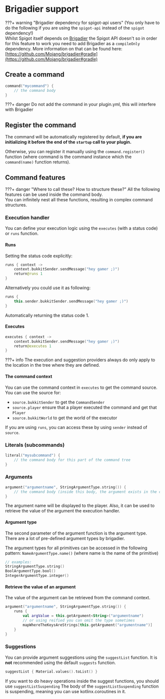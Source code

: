 # Brigadier support

???+ warning "Brigadier dependency for spigot-api users"
    (You only have to do the following if you are using the `spigot-api` instead of the `spigot` dependency!) <br>
    Whilst Spigot itself depends on [Brigadier](https://github.com/Mojang/brigadier#gradle) the Spigot API doesn't so in order for this feature to work you need to add Brigadier as a `compileOnly` dependency. More information on that can be found here: [https://github.com/Mojang/brigadier#gradle](https://github.com/Mojang/brigadier#gradle)

## Create a command

```kotlin
command("mycommand") {
    // the command body
}
```

???+ danger
    Do not add the command in your plugin.yml, this will interfere with Brigadier

## Register the command

The command will be automatically registered by default, **if you are initializing it before the end of the `startup` call
to your plugin.**

Otherwise, you can register it manually using the `command.register()` function (where command is the command instance
which the `command(name)` function returns).

## Command features

???+ danger "Where to call these? How to structure these?"
    All the following features can be used inside the command body. <br>
    You can infinitely nest all these functions, resulting in complex command structures. <br>

### Execution handler
You can define your execution logic using the `executes` (with a status code) or `runs` function.

#### Runs

Setting the status code explicitly:
```kotlin
runs { context ->
    context.bukkitSender.sendMessage("hey gamer ;)")
    return@runs 1
}
```

Alternatively you could use it as following:
```kotlin
runs { 
    this.sender.bukkitSender.sendMessage("hey gamer ;)")
}
```
Automatically returning the status code 1.

#### Executes

```kotlin
executes { context ->
    context.bukkitSender.sendMessage("hey gamer ;)")
    return@executes 1
}
```

???+ info 
    The execution and suggestion providers always do only apply to the location in the tree where they are
    defined.

#### The command context

You can use the command context in `executes` to get the command source. You can use the source for:

- `source.bukkitSender` to get the `CommandSender`
- `source.player` ensure that a player executed the command and get that `Player`
- `source.bukkitWorld` to get the world of the executor

If you are using `runs`, you can access these by using `sender` instead of `source`.

### Literals (subcommands)

```kotlin
literal("mysubcommand") {
    // the command body for this part of the command tree
}
```

### Arguments

```kotlin
argument("argumentname", StringArgumentType.string()) {
    // the command body (inside this body, the argument exists in the context)
}
```

The argument name will be displayed to the player. Also, it can be used to retrieve the value of the argument the
execution handler.

#### Argument type

The second parameter of the argument function is the argument type. There are a lot of pre-defined argument types by
brigadier. 

The argument types for all primitives can be accessed in the following pattern: `NameArgumentType.name()` (where name is the name of the primitive)

```kotlin
// examples:
StringArgumentType.string()
BoolArgumentType.bool()
IntegerArgumentType.integer()
```

#### Retrieve the value of an argument

The value of the argument can be retrieved from the command context.

```kotlin
argument("argumentname", StringArgumentType.string()) {
    runs {
        val argValue = this.getArgument<String>("argumentname")
        // or using reified you can omit the type sometimes
        mapWhereTheKeysAreStrings[this.getArgument("argumentname")]
    }
}
```

### Suggestions

You can provide argument suggestions using the `suggestList` function. It is **not** recommended using the default 
`suggests` function.

```kotlin
suggestList { Material.values().toList() }
```

If you want to do heavy operations inside the suggest functions, you should use `suggestListSuspending`
The body of the `suggestListSuspending` function is suspending, meaning you can use kotlinx.coroutines in it.
